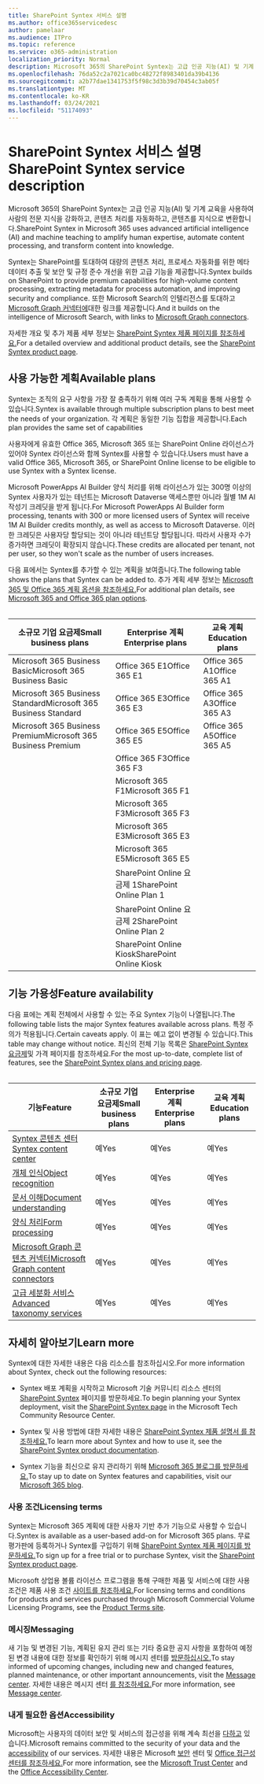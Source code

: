 ```yaml
---
title: SharePoint Syntex 서비스 설명
ms.author: office365servicedesc
author: pamelaar
ms.audience: ITPro
ms.topic: reference
ms.service: o365-administration
localization_priority: Normal
description: Microsoft 365의 SharePoint Syntex는 고급 인공 지능(AI) 및 기계 교육을 사용하여 사람의 전문 지식을 강화하고, 콘텐츠 처리를 자동화하고, 콘텐츠를 지식으로 변환합니다.
ms.openlocfilehash: 76da52c2a7021ca0bc48272f8983401da39b4136
ms.sourcegitcommit: a2b77dae1341753f5f98c3d3b39d70454c3ab05f
ms.translationtype: MT
ms.contentlocale: ko-KR
ms.lasthandoff: 03/24/2021
ms.locfileid: "51174093"
---
```

# <a name="sharepoint-syntex-service-description"></a><span data-ttu-id="b5269-103">SharePoint Syntex 서비스 설명</span><span class="sxs-lookup"><span data-stu-id="b5269-103">SharePoint Syntex service description</span></span> 

<span data-ttu-id="b5269-104">Microsoft 365의 SharePoint Syntex는 고급 인공 지능(AI) 및 기계 교육을 사용하여 사람의 전문 지식을 강화하고, 콘텐츠 처리를 자동화하고, 콘텐츠를 지식으로 변환합니다.</span><span class="sxs-lookup"><span data-stu-id="b5269-104">SharePoint Syntex in Microsoft 365 uses advanced artificial intelligence (AI) and machine teaching to amplify human expertise, automate content processing, and transform content into knowledge.</span></span>

<span data-ttu-id="b5269-105">Syntex는 SharePoint를 토대하여 대량의 콘텐츠 처리, 프로세스 자동화를 위한 메타데이터 추출 및 보안 및 규정 준수 개선을 위한 고급 기능을 제공합니다.</span><span class="sxs-lookup"><span data-stu-id="b5269-105">Syntex builds on SharePoint to provide premium capabilities for high-volume content processing, extracting metadata for process automation, and improving security and compliance.</span></span> <span data-ttu-id="b5269-106">또한 Microsoft Search의 인텔리전스를 토대하고 [Microsoft Graph 커넥터에](/microsoftsearch/connectors-overview)대한 링크를 제공합니다.</span><span class="sxs-lookup"><span data-stu-id="b5269-106">And it builds on the intelligence of Microsoft Search, with links to [Microsoft Graph connectors](/microsoftsearch/connectors-overview).</span></span>

<span data-ttu-id="b5269-107">자세한 개요 및 추가 제품 세부 정보는 [SharePoint Syntex 제품 페이지를 참조하세요.](https://aka.ms/sharepointsyntex)</span><span class="sxs-lookup"><span data-stu-id="b5269-107">For a detailed overview and additional product details, see the [SharePoint Syntex product page](https://aka.ms/sharepointsyntex).</span></span>

## <a name="available-plans"></a><span data-ttu-id="b5269-108">사용 가능한 계획</span><span class="sxs-lookup"><span data-stu-id="b5269-108">Available plans</span></span>

<span data-ttu-id="b5269-109">Syntex는 조직의 요구 사항을 가장 잘 충족하기 위해 여러 구독 계획을 통해 사용할 수 있습니다.</span><span class="sxs-lookup"><span data-stu-id="b5269-109">Syntex is available through multiple subscription plans to best meet the needs of your organization.</span></span> <span data-ttu-id="b5269-110">각 계획은 동일한 기능 집합을 제공합니다.</span><span class="sxs-lookup"><span data-stu-id="b5269-110">Each plan provides the same set of capabilities</span></span>

<span data-ttu-id="b5269-111">사용자에게 유효한 Office 365, Microsoft 365 또는 SharePoint Online 라이선스가 있어야 Syntex 라이선스와 함께 Syntex를 사용할 수 있습니다.</span><span class="sxs-lookup"><span data-stu-id="b5269-111">Users must have a valid Office 365, Microsoft 365, or SharePoint Online license to be eligible to use Syntex with a Syntex license.</span></span>

<span data-ttu-id="b5269-112">Microsoft PowerApps AI Builder 양식 처리를 위해 라이선스가 있는 300명 이상의 Syntex 사용자가 있는 테넌트는 Microsoft Dataverse 액세스뿐만 아니라 월별 1M AI 작성기 크레딧을 받게 됩니다.</span><span class="sxs-lookup"><span data-stu-id="b5269-112">For Microsoft PowerApps AI Builder form processing, tenants with 300 or more licensed users of Syntex will receive 1M AI Builder credits monthly, as well as access to Microsoft Dataverse.</span></span> <span data-ttu-id="b5269-113">이러한 크레딧은 사용자당 할당되는 것이 아니라 테넌트당 할당됩니다. 따라서 사용자 수가 증가하면 크레딧이 확장되지 않습니다.</span><span class="sxs-lookup"><span data-stu-id="b5269-113">These credits are allocated per tenant, not per user, so they won't scale as the number of users increases.</span></span>

<span data-ttu-id="b5269-114">다음 표에서는 Syntex를 추가할 수 있는 계획을 보여줍니다.</span><span class="sxs-lookup"><span data-stu-id="b5269-114">The following table shows the plans that Syntex can be added to.</span></span> <span data-ttu-id="b5269-115">추가 계획 세부 정보는 [Microsoft 365 및 Office 365 계획 옵션을 참조하세요.](../office-365-platform-service-description/office-365-plan-options.md)</span><span class="sxs-lookup"><span data-stu-id="b5269-115">For additional plan details, see [Microsoft 365 and Office 365 plan options](../office-365-platform-service-description/office-365-plan-options.md).</span></span><br><br>


| <span data-ttu-id="b5269-116">소규모 기업 요금제</span><span class="sxs-lookup"><span data-stu-id="b5269-116">Small business plans</span></span>            | <span data-ttu-id="b5269-117">Enterprise 계획</span><span class="sxs-lookup"><span data-stu-id="b5269-117">Enterprise plans</span></span>         | <span data-ttu-id="b5269-118">교육 계획</span><span class="sxs-lookup"><span data-stu-id="b5269-118">Education plans</span></span>     |
| ------------------------------- | ------------------------ | ------------------- |
| <span data-ttu-id="b5269-119">Microsoft 365 Business Basic</span><span class="sxs-lookup"><span data-stu-id="b5269-119">Microsoft 365 Business Basic</span></span>    | <span data-ttu-id="b5269-120">Office 365 E1</span><span class="sxs-lookup"><span data-stu-id="b5269-120">Office 365 E1</span></span>            | <span data-ttu-id="b5269-121">Office 365 A1</span><span class="sxs-lookup"><span data-stu-id="b5269-121">Office 365 A1</span></span>       |
| <span data-ttu-id="b5269-122">Microsoft 365 Business Standard</span><span class="sxs-lookup"><span data-stu-id="b5269-122">Microsoft 365 Business Standard</span></span> | <span data-ttu-id="b5269-123">Office 365 E3</span><span class="sxs-lookup"><span data-stu-id="b5269-123">Office 365 E3</span></span>            | <span data-ttu-id="b5269-124">Office 365 A3</span><span class="sxs-lookup"><span data-stu-id="b5269-124">Office 365 A3</span></span>       |
| <span data-ttu-id="b5269-125">Microsoft 365 Business Premium</span><span class="sxs-lookup"><span data-stu-id="b5269-125">Microsoft 365 Business Premium</span></span>  | <span data-ttu-id="b5269-126">Office 365 E5</span><span class="sxs-lookup"><span data-stu-id="b5269-126">Office 365 E5</span></span>            | <span data-ttu-id="b5269-127">Office 365 A5</span><span class="sxs-lookup"><span data-stu-id="b5269-127">Office 365 A5</span></span>       |
|                                 | <span data-ttu-id="b5269-128">Office 365 F3</span><span class="sxs-lookup"><span data-stu-id="b5269-128">Office 365 F3</span></span>            |                     |
|                                 | <span data-ttu-id="b5269-129">Microsoft 365 F1</span><span class="sxs-lookup"><span data-stu-id="b5269-129">Microsoft 365 F1</span></span>         |                     |
|                                 | <span data-ttu-id="b5269-130">Microsoft 365 F3</span><span class="sxs-lookup"><span data-stu-id="b5269-130">Microsoft 365 F3</span></span>         |                     |
|                                 | <span data-ttu-id="b5269-131">Microsoft 365 E3</span><span class="sxs-lookup"><span data-stu-id="b5269-131">Microsoft 365 E3</span></span>         |                     |
|                                 | <span data-ttu-id="b5269-132">Microsoft 365 E5</span><span class="sxs-lookup"><span data-stu-id="b5269-132">Microsoft 365 E5</span></span>         |                     |
|                                 | <span data-ttu-id="b5269-133">SharePoint Online 요금제 1</span><span class="sxs-lookup"><span data-stu-id="b5269-133">SharePoint Online Plan 1</span></span> |                     |
|                                 | <span data-ttu-id="b5269-134">SharePoint Online 요금제 2</span><span class="sxs-lookup"><span data-stu-id="b5269-134">SharePoint Online Plan 2</span></span> |                     |
|                                 | <span data-ttu-id="b5269-135">SharePoint Online Kiosk</span><span class="sxs-lookup"><span data-stu-id="b5269-135">SharePoint Online Kiosk</span></span>  |                     |

## <a name="feature-availability"></a><span data-ttu-id="b5269-136">기능 가용성</span><span class="sxs-lookup"><span data-stu-id="b5269-136">Feature availability</span></span>

<span data-ttu-id="b5269-137">다음 표에는 계획 전체에서 사용할 수 있는 주요 Syntex 기능이 나열됩니다.</span><span class="sxs-lookup"><span data-stu-id="b5269-137">The following table lists the major Syntex features available across plans.</span></span> <span data-ttu-id="b5269-138">특정 주의가 적용됩니다.</span><span class="sxs-lookup"><span data-stu-id="b5269-138">Certain caveats apply.</span></span> <span data-ttu-id="b5269-139">이 표는 예고 없이 변경될 수 있습니다.</span><span class="sxs-lookup"><span data-stu-id="b5269-139">This table may change without notice.</span></span> <span data-ttu-id="b5269-140">최신의 전체 기능 목록은 [SharePoint Syntex 요금제](https://www.microsoft.com/microsoft-365/enterprise/sharepoint-syntex)및 가격 페이지를 참조하세요.</span><span class="sxs-lookup"><span data-stu-id="b5269-140">For the most up-to-date, complete list of features, see the [SharePoint Syntex plans and pricing page](https://www.microsoft.com/microsoft-365/enterprise/sharepoint-syntex).</span></span><br><br>

| <span data-ttu-id="b5269-141">기능</span><span class="sxs-lookup"><span data-stu-id="b5269-141">Feature</span></span> | <span data-ttu-id="b5269-142">소규모 기업 요금제</span><span class="sxs-lookup"><span data-stu-id="b5269-142">Small business plans</span></span> | <span data-ttu-id="b5269-143">Enterprise 계획</span><span class="sxs-lookup"><span data-stu-id="b5269-143">Enterprise plans</span></span> | <span data-ttu-id="b5269-144">교육 계획</span><span class="sxs-lookup"><span data-stu-id="b5269-144">Education plans</span></span> |
|--|--|--|--|
| [<span data-ttu-id="b5269-145">Syntex 콘텐츠 센터</span><span class="sxs-lookup"><span data-stu-id="b5269-145">Syntex content center</span></span>](sharepoint-syntex-features.md#syntex-content-center) | <span data-ttu-id="b5269-146">예</span><span class="sxs-lookup"><span data-stu-id="b5269-146">Yes</span></span> | <span data-ttu-id="b5269-147">예</span><span class="sxs-lookup"><span data-stu-id="b5269-147">Yes</span></span> | <span data-ttu-id="b5269-148">예</span><span class="sxs-lookup"><span data-stu-id="b5269-148">Yes</span></span> |
| [<span data-ttu-id="b5269-149">개체 인식</span><span class="sxs-lookup"><span data-stu-id="b5269-149">Object recognition</span></span>](sharepoint-syntex-features.md#object-recognition) | <span data-ttu-id="b5269-150">예</span><span class="sxs-lookup"><span data-stu-id="b5269-150">Yes</span></span> | <span data-ttu-id="b5269-151">예</span><span class="sxs-lookup"><span data-stu-id="b5269-151">Yes</span></span> | <span data-ttu-id="b5269-152">예</span><span class="sxs-lookup"><span data-stu-id="b5269-152">Yes</span></span> |
| [<span data-ttu-id="b5269-153">문서 이해</span><span class="sxs-lookup"><span data-stu-id="b5269-153">Document understanding</span></span>](sharepoint-syntex-features.md#document-understanding) | <span data-ttu-id="b5269-154">예</span><span class="sxs-lookup"><span data-stu-id="b5269-154">Yes</span></span> | <span data-ttu-id="b5269-155">예</span><span class="sxs-lookup"><span data-stu-id="b5269-155">Yes</span></span> | <span data-ttu-id="b5269-156">예</span><span class="sxs-lookup"><span data-stu-id="b5269-156">Yes</span></span> |
| [<span data-ttu-id="b5269-157">양식 처리</span><span class="sxs-lookup"><span data-stu-id="b5269-157">Form processing</span></span>](sharepoint-syntex-features.md#form-processing) | <span data-ttu-id="b5269-158">예</span><span class="sxs-lookup"><span data-stu-id="b5269-158">Yes</span></span> | <span data-ttu-id="b5269-159">예</span><span class="sxs-lookup"><span data-stu-id="b5269-159">Yes</span></span> | <span data-ttu-id="b5269-160">예</span><span class="sxs-lookup"><span data-stu-id="b5269-160">Yes</span></span> |
| [<span data-ttu-id="b5269-161">Microsoft Graph 콘텐츠 커넥터</span><span class="sxs-lookup"><span data-stu-id="b5269-161">Microsoft Graph content connectors</span></span>](sharepoint-syntex-features.md#microsoft-graph-content-connectors) | <span data-ttu-id="b5269-162">예</span><span class="sxs-lookup"><span data-stu-id="b5269-162">Yes</span></span> | <span data-ttu-id="b5269-163">예</span><span class="sxs-lookup"><span data-stu-id="b5269-163">Yes</span></span> | <span data-ttu-id="b5269-164">예</span><span class="sxs-lookup"><span data-stu-id="b5269-164">Yes</span></span> |
| [<span data-ttu-id="b5269-165">고급 세분화 서비스</span><span class="sxs-lookup"><span data-stu-id="b5269-165">Advanced taxonomy services</span></span>](sharepoint-syntex-features.md#advanced-taxonomy-services) | <span data-ttu-id="b5269-166">예</span><span class="sxs-lookup"><span data-stu-id="b5269-166">Yes</span></span> | <span data-ttu-id="b5269-167">예</span><span class="sxs-lookup"><span data-stu-id="b5269-167">Yes</span></span> | <span data-ttu-id="b5269-168">예</span><span class="sxs-lookup"><span data-stu-id="b5269-168">Yes</span></span> |

## <a name="learn-more"></a><span data-ttu-id="b5269-169">자세히 알아보기</span><span class="sxs-lookup"><span data-stu-id="b5269-169">Learn more</span></span>

<span data-ttu-id="b5269-170">Syntex에 대한 자세한 내용은 다음 리소스를 참조하십시오.</span><span class="sxs-lookup"><span data-stu-id="b5269-170">For more information about Syntex, check out the following resources:</span></span>

  - <span data-ttu-id="b5269-171">Syntex 배포 계획을 시작하고 Microsoft 기술 커뮤니티 리소스 센터의 [SharePoint Syntex](https://resources.techcommunity.microsoft.com/sharepoint-syntex/) 페이지를 방문하세요.</span><span class="sxs-lookup"><span data-stu-id="b5269-171">To begin planning your Syntex deployment, visit the [SharePoint Syntex page](https://resources.techcommunity.microsoft.com/sharepoint-syntex/) in the Microsoft Tech Community Resource Center.</span></span>

  - <span data-ttu-id="b5269-172">Syntex 및 사용 방법에 대한 자세한 내용은 [SharePoint Syntex 제품 설명서 를 참조하세요.](/microsoft-365/contentunderstanding/)</span><span class="sxs-lookup"><span data-stu-id="b5269-172">To learn more about Syntex and how to use it, see the [SharePoint Syntex product documentation](/microsoft-365/contentunderstanding/).</span></span>

  - <span data-ttu-id="b5269-173">Syntex 기능을 최신으로 유지 관리하기 위해 [Microsoft 365 블로그를 방문하세요.](https://go.microsoft.com/fwlink/?linkid=2084915)</span><span class="sxs-lookup"><span data-stu-id="b5269-173">To stay up to date on Syntex features and capabilities, visit our [Microsoft 365 blog](https://go.microsoft.com/fwlink/?linkid=2084915).</span></span>

### <a name="licensing-terms"></a><span data-ttu-id="b5269-174">사용 조건</span><span class="sxs-lookup"><span data-stu-id="b5269-174">Licensing terms</span></span>

<span data-ttu-id="b5269-175">Syntex는 Microsoft 365 계획에 대한 사용자 기반 추가 기능으로 사용할 수 있습니다.</span><span class="sxs-lookup"><span data-stu-id="b5269-175">Syntex is available as a user-based add-on for Microsoft 365 plans.</span></span> <span data-ttu-id="b5269-176">무료 평가판에 등록하거나 Syntex를 구입하기 위해 [SharePoint Syntex 제품 페이지를 방문하세요.](https://aka.ms/sharepointsyntex)</span><span class="sxs-lookup"><span data-stu-id="b5269-176">To sign up for a free trial or to purchase Syntex, visit the [SharePoint Syntex product page](https://aka.ms/sharepointsyntex).</span></span>

<span data-ttu-id="b5269-177">Microsoft 상업용 볼륨 라이선스 프로그램을 통해 구매한 제품 및 서비스에 대한 사용 조건은 제품 사용 조건 [사이트를 참조하세요.](https://www.microsoft.com/licensing/terms/)</span><span class="sxs-lookup"><span data-stu-id="b5269-177">For licensing terms and conditions for products and services purchased through Microsoft Commercial Volume Licensing Programs, see the [Product Terms site](https://www.microsoft.com/licensing/terms/).</span></span>

### <a name="messaging"></a><span data-ttu-id="b5269-178">메시징</span><span class="sxs-lookup"><span data-stu-id="b5269-178">Messaging</span></span>

<span data-ttu-id="b5269-179">새 기능 및 변경된 기능, 계획된 유지 관리 또는 기타 중요한 공지 사항을 포함하여 예정된 변경 내용에 대한 정보를 확인하기 위해 메시지 센터를 [방문하십시오.](https://go.microsoft.com/fwlink/p/?linkid=2070717)</span><span class="sxs-lookup"><span data-stu-id="b5269-179">To stay informed of upcoming changes, including new and changed features, planned maintenance, or other important announcements, visit the [Message center](https://go.microsoft.com/fwlink/p/?linkid=2070717).</span></span> <span data-ttu-id="b5269-180">자세한 내용은 메시지 센터 [를 참조하세요.](/microsoft-365/admin/manage/message-center)</span><span class="sxs-lookup"><span data-stu-id="b5269-180">For more information, see [Message center](/microsoft-365/admin/manage/message-center).</span></span>

### <a name="accessibility"></a><span data-ttu-id="b5269-181">내게 필요한 옵션</span><span class="sxs-lookup"><span data-stu-id="b5269-181">Accessibility</span></span>

<span data-ttu-id="b5269-182">Microsoft는 사용자의 데이터 보안 및 서비스의 접근성을 위해 계속 최선을 [다하고](https://www.microsoft.com/trust-center/compliance/accessibility) 있습니다.</span><span class="sxs-lookup"><span data-stu-id="b5269-182">Microsoft remains committed to the security of your data and the [accessibility](https://www.microsoft.com/trust-center/compliance/accessibility) of our services.</span></span> <span data-ttu-id="b5269-183">자세한 내용은 Microsoft [보안](https://www.microsoft.com/trust-center) 센터 및 [Office 접근성 센터를 참조하세요.](https://support.office.com/article/ecab0fcf-d143-4fe8-a2ff-6cd596bddc6d)</span><span class="sxs-lookup"><span data-stu-id="b5269-183">For more information, see the [Microsoft Trust Center](https://www.microsoft.com/trust-center) and the [Office Accessibility Center](https://support.office.com/article/ecab0fcf-d143-4fe8-a2ff-6cd596bddc6d).</span></span>